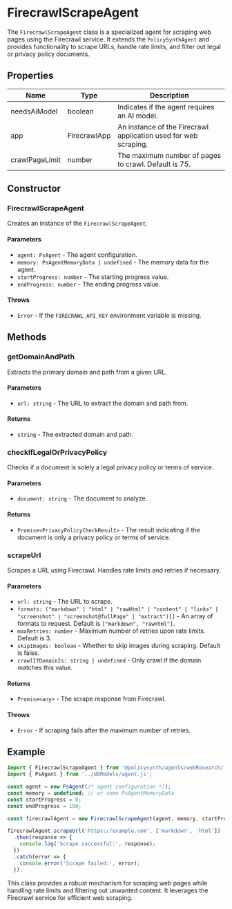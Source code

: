 # FirecrawlScrapeAgent

The `FirecrawlScrapeAgent` class is a specialized agent for scraping web pages using the Firecrawl service. It extends the `PolicySynthAgent` and provides functionality to scrape URLs, handle rate limits, and filter out legal or privacy policy documents.

## Properties

| Name             | Type                  | Description                                                                 |
|------------------|-----------------------|-----------------------------------------------------------------------------|
| needsAiModel     | boolean               | Indicates if the agent requires an AI model.                                |
| app              | FirecrawlApp          | An instance of the Firecrawl application used for web scraping.             |
| crawlPageLimit   | number                | The maximum number of pages to crawl. Default is 75.                        |

## Constructor

### FirecrawlScrapeAgent

Creates an instance of the `FirecrawlScrapeAgent`.

#### Parameters

- `agent: PsAgent` - The agent configuration.
- `memory: PsAgentMemoryData | undefined` - The memory data for the agent.
- `startProgress: number` - The starting progress value.
- `endProgress: number` - The ending progress value.

#### Throws

- `Error` - If the `FIRECRAWL_API_KEY` environment variable is missing.

## Methods

### getDomainAndPath

Extracts the primary domain and path from a given URL.

#### Parameters

- `url: string` - The URL to extract the domain and path from.

#### Returns

- `string` - The extracted domain and path.

### checkIfLegalOrPrivacyPolicy

Checks if a document is solely a legal privacy policy or terms of service.

#### Parameters

- `document: string` - The document to analyze.

#### Returns

- `Promise<PrivacyPolicyCheckResult>` - The result indicating if the document is only a privacy policy or terms of service.

### scrapeUrl

Scrapes a URL using Firecrawl. Handles rate limits and retries if necessary.

#### Parameters

- `url: string` - The URL to scrape.
- `formats: ("markdown" | "html" | "rawHtml" | "content" | "links" | "screenshot" | "screenshot@fullPage" | "extract")[]` - An array of formats to request. Default is `["markdown", "rawHtml"]`.
- `maxRetries: number` - Maximum number of retries upon rate limits. Default is 3.
- `skipImages: boolean` - Whether to skip images during scraping. Default is false.
- `crawlIfDomainIs: string | undefined` - Only crawl if the domain matches this value.

#### Returns

- `Promise<any>` - The scrape response from Firecrawl.

#### Throws

- `Error` - If scraping fails after the maximum number of retries.

## Example

```typescript
import { FirecrawlScrapeAgent } from '@policysynth/agents/webResearch/fireCrawlApi.js';
import { PsAgent } from '../dbModels/agent.js';

const agent = new PsAgent(/* agent configuration */);
const memory = undefined; // or some PsAgentMemoryData
const startProgress = 0;
const endProgress = 100;

const firecrawlAgent = new FirecrawlScrapeAgent(agent, memory, startProgress, endProgress);

firecrawlAgent.scrapeUrl('https://example.com', ['markdown', 'html'])
  .then(response => {
    console.log('Scrape successful:', response);
  })
  .catch(error => {
    console.error('Scrape failed:', error);
  });
```

This class provides a robust mechanism for scraping web pages while handling rate limits and filtering out unwanted content. It leverages the Firecrawl service for efficient web scraping.